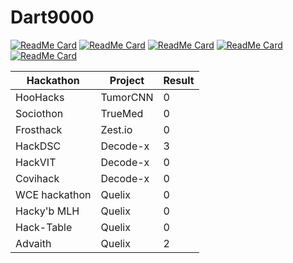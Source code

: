 # Dart9000

[![ReadMe Card](https://github-readme-stats.vercel.app/api/pin/?username=Dart9000&repo=Decode-X&show_owner=true&theme=dark)](https://github.com/Dart9000/Decode)
[![ReadMe Card](https://github-readme-stats.vercel.app/api/pin/?username=Dart9000&repo=Quelix&show_owner=true&theme=dark)](https://github.com/Dart9000/Quelix)
[![ReadMe Card](https://github-readme-stats.vercel.app/api/pin/?username=Dart9000&repo=TumorCNN&show_owner=true&theme=dark)](https://github.com/Dart9000/TumorCNN)
[![ReadMe Card](https://github-readme-stats.vercel.app/api/pin/?username=Dart9000&repo=TrueMed&show_owner=true&theme=dark)](https://github.com/Dart9000/TrueMed)
[![ReadMe Card](https://github-readme-stats.vercel.app/api/pin/?username=Dart9000&repo=OTP-flask-API&show_owner=true&theme=dark)](https://github.com/Dart9000/OTP-flask-API)

Hackathon | Project | Result
--- | --- | --- 
HooHacks | TumorCNN | 0
Sociothon | TrueMed | 0
Frosthack | Zest.io | 0
HackDSC | Decode-x | 3
HackVIT | Decode-x | 0
Covihack | Decode-x | 0
WCE hackathon | Quelix | 0
Hacky'b MLH | Quelix | 0
Hack-Table | Quelix | 0
Advaith | Quelix | 2
